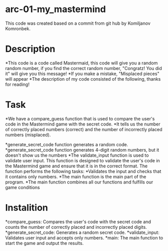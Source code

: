 # arc-01-my_mastermind
This code was created based on a commit from git hub by Komiljanov Komronbek.
# Description
 *This code is a code called Mastermaid, this code will give you a random random number, if you find the correct random number, "Congratz! You did it" will give you this message!
 *If you make a mistake, "Misplaced pieces" will appear
 *The description of my code consisted of the following, thanks for reading!
# Task
*We have a compare_guess function that is used to compare the user's code in the Mastermind game with the secret code.
*It tells us the number of correctly placed numbers (correct) and the number of incorrectly placed numbers (misplaced).

*generate_secret_code function generates a random code.
*generate_secret_code function generates 4-digit random numbers, but it doesn't show us the numbers
*The validate_input function is used to validate user input. This function is designed to validate the user's code in the Mastermind game and ensure that it is in the correct format. The function performs the following tasks:
*Validates the input and checks that it contains only numbers.
*The main function is the main part of the program.
*The main function combines all our functions and fulfills our game conditions
# Instalition
*compare_guess: Compares the user's code with the secret code and counts the number of correctly placed and incorrectly placed digits.
*generate_secret_code: Generates a random secret code.
*validate_input: Validates user input and accepts only numbers.
*main: The main function to start the game and output the results.